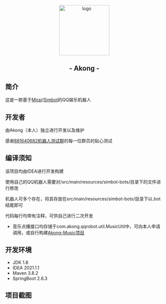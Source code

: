 <div align="center">
   <img width="160" src="https://www.akongwl.top/imgs/logo.jpg" alt="logo"></br>
   <h2>- Akong -</h2>
</div>

## 简介
这是一款基于[Mirai](https://github.com/mamoe/mirai)/[Simbot](https://github.com/ForteScarlet/simpler-robot)的QQ娱乐机器人
## 开发者
由Akong（本人）独立进行开发以及维护

感谢[881640682机器人测试群](https://jq.qq.com/?_wv=1027&k=kPEC75Ek)的每一位群员的贴心测试
## 编译须知
该项目均由IDEA进行开发构建

使用自己的QQ机器人需要对/src/main/resources/simbot-bots/目录下的文件进行修改

机器人可多个存在，将其存放在src/main/resources/simbot-bots/目录下以.bot结尾即可

代码每行均带有注释，可供自己进行二次开发

- 音乐点播接口均存储于com.akong.qqrobot.util.MusicUtil中，可向本人申请调用，或自行构建[Akong-Music项目](https://github.com/fanqiewl/AkongMusic)
## 开发环境
- JDK 1.8
- IDEA 2021.1.1
- Maven 3.8.2
- SpringBoot 2.6.3

## 项目截图
